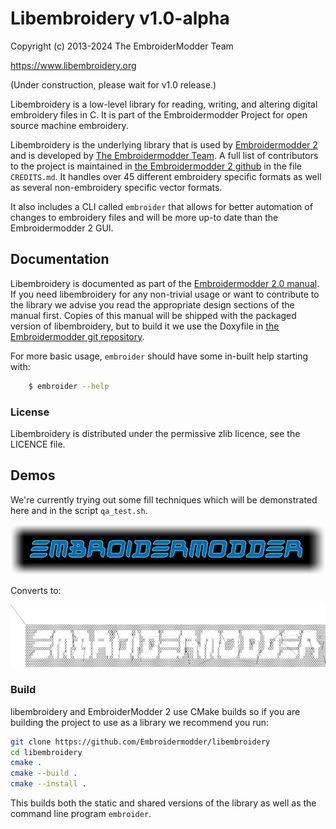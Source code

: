 # Libembroidery v1.0-alpha

Copyright (c) 2013-2024 The EmbroiderModder Team

https://www.libembroidery.org

(Under construction, please wait for v1.0 release.)

Libembroidery is a low-level library for reading, writing, 
and altering digital embroidery files in C. It is part of the Embroidermodder Project
for open source machine embroidery.

Libembroidery is the underlying library that is used by [Embroidermodder 2](http://embroidermodder.org)
and is developed by [The Embroidermodder Team](#the-embroidermodder-team).
A full list of contributors to the project is maintained in
[the Embroidermodder 2 github](https://github.com/Embroidermodder/embroidermodder)
in the file `CREDITS.md`.
It handles over 45 different embroidery specific formats as well
as several non-embroidery specific vector formats.

It also includes a CLI called `embroider` that allows for better automation of
changes to embroidery files and will be more up-to date than
the Embroidermodder 2 GUI.

## Documentation

Libembroidery is documented as part of the [Embroidermodder 2.0 manual](https://www.libembroidery.org/embroidermodder_2.0-alpha_manual.pdf). If you need libembroidery for any non-trivial usage or want to contribute to the library we advise you read the appropriate design sections of the manual first. Copies of this manual will be shipped with the packaged version of libembroidery, but to build it we use the Doxyfile in [the Embroidermodder git repository](https://github.com/Embroidermodder/embroidermodder).

For more basic usage, `embroider` should have some in-built help starting with:

```sh
    $ embroider --help
```

### License

Libembroidery is distributed under the permissive zlib licence, see the LICENCE file.

## Demos

We're currently trying out some fill techniques which will be demonstrated here and in the script `qa_test.sh`.

![images/logo-spirals.png](images/logo-spirals.png)

Converts to:

![images/logo_spirals_cross_stitch.png](images/logo_spirals_cross_stitch.png)

### Build

libembroidery and EmbroiderModder 2 use CMake builds
so if you are building the project to use as a library we recommend
you run:

```sh
git clone https://github.com/Embroidermodder/libembroidery
cd libembroidery
cmake .
cmake --build .
cmake --install .
```

This builds both the static and shared versions of the library as well
as the command line program `embroider`.
